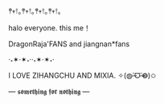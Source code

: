𖤣𖥧𖥣｡𖤣𖥧𖥣｡𖤣𖥧𖥣｡𖤣𖥧𖥣｡

 halo everyone. this me！
 
DragonRaja'FANS and jiangnan*fans

·˖✶·✶˖··˖✶·✶˖·

I LOVE ZIHANGCHU AND MIXIA. ✧(◍˃̶ᗜ˂̶◍)✩

— 𝖘𝖔𝖒𝖊𝖙𝖍𝖎𝖓𝖌 𝖋𝖔𝖗 𝖓𝖔𝖙𝖍𝖎𝖓𝖌 —
